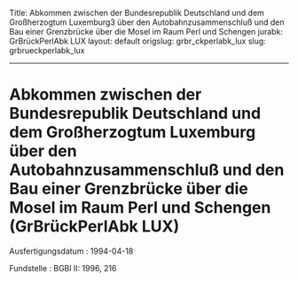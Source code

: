 Title: Abkommen zwischen der Bundesrepublik Deutschland und dem Großherzogtum Luxemburg3
  über den Autobahnzusammenschluß und den Bau einer Grenzbrücke über die Mosel im
  Raum Perl und Schengen
jurabk: GrBrückPerlAbk LUX
layout: default
origslug: grbr_ckperlabk_lux
slug: grbrueckperlabk_lux

---

# Abkommen zwischen der Bundesrepublik Deutschland und dem Großherzogtum Luxemburg über den Autobahnzusammenschluß und den Bau einer Grenzbrücke über die Mosel im Raum Perl und Schengen (GrBrückPerlAbk LUX)

Ausfertigungsdatum
:   1994-04-18

Fundstelle
:   BGBl II: 1996, 216

